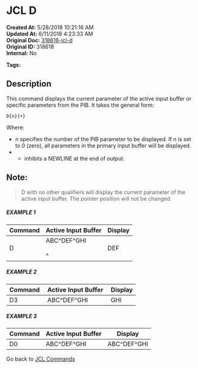 # JCL D

**Created At:** 5/28/2018 10:21:16 AM  
**Updated At:** 6/11/2018 4:23:33 AM  
**Original Doc:** [318618-jcl-d](https://docs.jbase.com/45792-jcl/318618-jcl-d)  
**Original ID:** 318618  
**Internal:** No  

**Tags:**
<badge text='display' vertical='middle' />
<badge text='jcl' vertical='middle' />
<badge text='buffer' vertical='middle' />

## Description 

This command displays the current parameter of the active input buffer or specific parameters from the PIB. It takes the general form:

```
D{n}{+}
```

Where:

- n specifies the number of the PIB parameter to be displayed. If n is set to 0 (zero), all parameters in the primary input buffer will be displayed.
- + inhibits a NEWLINE at the end of output.




## Note: 


> D with no other qualifiers will display the current parameter of the active input buffer. The pointer position will not be changed.




##### EXAMPLE 1


| Command<br> | Active Input Buffer<br> | Display<br> |
| --- | --- | --- |
| D<br> | ABC^DEF^GHI<br><br>^<br> | DEF<br> |




##### EXAMPLE 2


| Command  | Active Input Buffer  | Display |
| --- | --- | --- |
| D3<br> | ABC^DEF^GHI<br> | GHI<br> |




##### EXAMPLE 3


| Command<br> | Active Input Buffer<br> | Display<br> |
| --- | --- | --- |
| D0<br> | ABC^DEF^GHI<br> | ABC^DEF^GHI<br> |




Go back to [JCL Commands](jcl-coimmands)

